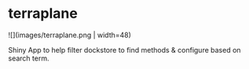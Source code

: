 # terraplane

![](images/terraplane.png | width=48)

Shiny App to help filter dockstore to find methods & configure based on search term. 


